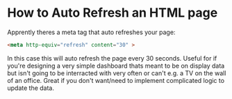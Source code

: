 # How to Auto Refresh an HTML page

Apprently theres a meta tag that auto refreshes your page:
```html
<meta http-equiv="refresh" content="30" >
```
In this case this will auto refresh the page every 30 seconds. Useful for if you're designing a very simple dashboard thats meant to be on display data but isn't going to be interracted with very often or can't e.g. a TV on the wall of an office. Great if you don't want/need to implement complicated logic to update the data.
